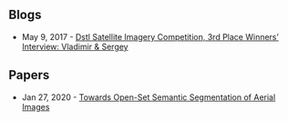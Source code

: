## Blogs
- May 9, 2017 - [Dstl Satellite Imagery Competition, 3rd Place Winners’ Interview: Vladimir & Sergey](https://medium.com/kaggle-blog/dstl-satellite-imagery-competition-3rd-place-winners-interview-vladimir-sergey-6f6ca776fdea)

## Papers
- Jan 27, 2020 - [Towards Open-Set Semantic Segmentation of Aerial Images](https://arxiv.org/abs/2001.10063)